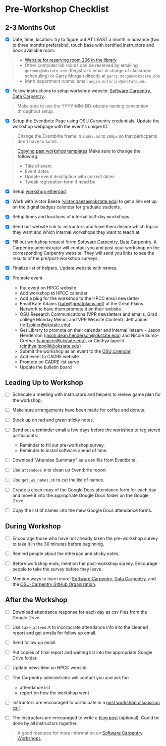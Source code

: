 # Pre-Workshop Checklist

## 2-3 Months Out

- [x] Date, time, location: try to figure out AT LEAST a month in advance (two to three months preferable), touch base with certified instructors and book available room.

> * [Website for reserving room 206 in the library](http://okstate.libcal.com/booking/conference-rooms)
> * Other computer lab rooms can be reserved by emailing `gurooms@okstate.edu` (Registrar’s email in charge of classroom scheduling) or Garry Morgan directly at `garry.morgan@okstate.edu`
> * Math department rooms: email `angie.mcfarlin@okstate.edu`

- [x] Follow instructions to setup workshop website: [Software Carpentry](https://github.com/swcarpentry/workshop-template), [Data Carpentry](https://github.com/datacarpentry/workshop-template).

> Make sure to use the YYYY-MM-DD-okstate naming convention throughout setup.

- [x] Setup the Eventbrite Page using OSU Carpentry credentials. Update the workshop webpage with the event's unique ID.

> Change the Eventbrite frame in `index.md` to `280px` so that particpants don't have to scroll.

> [Copying past workshop templates](https://www.eventbrite.com/support/articles/en_US/How_To/how-to-copy-an-event-page?lg=en_US)
> **Make sure to change the following:**
> * Title of event
> * Event dates
> * Update event desctiption with correct dates
> * Tweak registration form if need be

- [x] Setup [workshop etherpad](https://tiger.hpc.okstate.edu/sites/etherpad/).

- [x] Work with Victor Baeza (victor.baeza@okstate.edu) to get a link set up on the digital badges calendar for graduate students.

- [x] Setup times and locations of internal half-day workshops.

- [x] Send out website link to instructors and have them decide which topics they want and which internal workshops they want to teach at.

- [x] Fill out workshop request form: [Software Carpentry](https://amy.software-carpentry.org/forms/swc/request/), [Data Carpentry](https://amy.software-carpentry.org/forms/dc/request/). A Carpentry administrator will contact you and post your workshop on the corresponding Carpentry website. They will send you links to see the results of the pre/post-workshop surveys.

- [x] Finalize list of helpers. Update website with names.

- [x] Promote event.
   * Put event on HPCC website
   * Add workshop to HPCC calendar
   * Add a plug for the workshop to the HPCC email newsletter
   * Email Kate Adams (kate@greatplains.net) at the Great Plains Network to have them promote it on their website.
   * OSU Research Communications (VPR newsletters and emails, Grad college Monday Memo, and VPR Website Content): Jeff Joiner (jeff.joiner@okstate.edu)
   * Get Library to promote on their calendar and internal listserv - Jason Henderson (jason.dean.henderson@okstate.edu) and Nicole Sump-Crethar (sumpcre@okstate.edu), or Cinthya Ippoliti (cinthya.ippoliti@okstate.edu)
   * Submit the workshop as an event to the [OSU calendar](http://calendar.okstate.edu/)
   * Add event to CADRE website
   * Promote on CADRE list serve
   * Update the bulletin board

## Leading Up to Workshop

- [ ] Schedule a meeting with instructors and helpers to review game plan for the workshop.

- [ ] Make sure arrangements have been made for coffee and donuts.

- [ ] Stock up on *red* and *green* sticky notes.

- [ ] Send out a reminder email a few days before the workshop to registered participants:
   * Reminder to fill out pre-workshop survey.
   * Reminder to install software ahead of time.
   
- [ ] Download "Attendee Summary" as a csv file from Eventbrite.

- [ ] Use `attendees.R` to clean up Eventbrite report

- [ ] Use `get_ws_names.sh` to cat the list of names.

- [ ] Create a clean copy of the Google Docs attendance form for each day and move it into the appropriate Google Docs folder on the Google Drive.

- [ ] Copy the list of names into the mew Google Docs attendance forms.

## During Workshop

- [ ] Encourage those who have not already taken the pre-workshop survey to take it in the 30 minutes before beginning.

- [ ] Remind people about the etherpad and sticky notes.

- [ ] Before workshop ends, mention the post-workshop survey. Encourage people to take the survey before they leave.

- [ ] Mention ways to learn more: [Software Carpentry](https://software-carpentry.org/), [Data Carpentry](http://www.datacarpentry.org/), and the [OSU-Carpentry GitHub Organization](https://github.com/OSU-Carpentry).

## After the Workshop

- [ ] Download attendance response for each day as csv files from the Google Drive.

- [ ] Use `take_attend.R` to incorporate attendance info into the cleaned report and get emails for follow up email.

- [ ] Send follow up email.

- [ ] Put copies of final report and waiting list into the appropriate Google Drive folder.

- [ ] Update news item on HPCC website

- [ ] The Carpentry administrator will contact you and ask for:
   * attendance list
   * report on how the workshop went

- [ ] Instructors are encouraged to participate in a [post workshop discussion call](http://pad.software-carpentry.org/instructor-discussion).

- [ ] The instructors are encouraged to write a [blog post](https://github.com/swcarpentry/website#development) (optional). Could be done by all instructors together.

> A good resource for more information on [Software Carpentry Workshops](https://software-carpentry.org/workshops/operations/).
